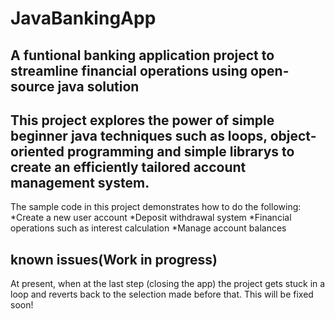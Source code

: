 # JavaBankingApp

## A funtional banking application project to streamline financial operations using open-source java solution

## This project explores the power of simple beginner java techniques such as loops, object-oriented programming and simple librarys to create an efficiently tailored account management system. 
The sample code in this project demonstrates how to do the following:
*Create a new user account
*Deposit withdrawal system
*Financial operations such as interest calculation
*Manage account balances

## known issues(Work in progress)
At present, when at the last step (closing the app) the project gets stuck in a loop and reverts back to the selection made before that. This will be fixed soon!

